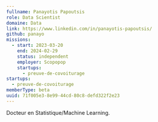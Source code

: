 ```yaml
---
fullname: Panayotis Papoutsis
role: Data Scientist
domaine: Data
link: https://www.linkedin.com/in/panayotis-papoutsis/
github: panayo
missions:
  - start: 2023-03-20
    end: 2024-02-29
    status: independent
    employer: Scopopop
    startups:
      - preuve-de-covoiturage
startups:
  - preuve-de-covoiturage
memberType: beta
uuid: 71f005e3-8e99-44cd-80c8-defd322f2e23
---
```

Docteur en Statistique/Machine Learning.
